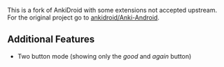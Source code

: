This is a fork of AnkiDroid with some extensions not accepted upstream. For the original project go to [ankidroid/Anki-Android](https://github.com/ankidroid/Anki-Android).

Additional Features
-------

* Two button mode (showing only the _good_ and _again_ button)
